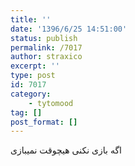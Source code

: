 ```yaml
---
title: ''
date: '1396/6/25 14:51:00'
status: publish
permalink: /7017
author: straxico
excerpt: ''
type: post
id: 7017
category:
    - tytomood
tag: []
post_format: []
---
```

اگه بازی نکنی هیچوقت نمیبازی